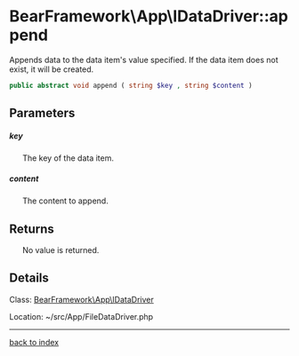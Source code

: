 # BearFramework\App\IDataDriver::append

Appends data to the data item's value specified. If the data item does not exist, it will be created.

```php
public abstract void append ( string $key , string $content )
```

## Parameters

##### key

&nbsp;&nbsp;&nbsp;&nbsp;&nbsp;&nbsp;The key of the data item.

##### content

&nbsp;&nbsp;&nbsp;&nbsp;&nbsp;&nbsp;The content to append.

## Returns

&nbsp;&nbsp;&nbsp;&nbsp;&nbsp;&nbsp;No value is returned.

## Details

Class: [BearFramework\App\IDataDriver](bearframework.app.idatadriver.class.md)

Location: ~/src/App/FileDataDriver.php

---

[back to index](index.md)

